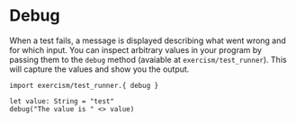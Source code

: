 # Debug

When a test fails, a message is displayed describing what went wrong and for which input.
You can inspect arbitrary values in your program by passing them to the `debug` method (avaiable at `exercism/test_runner`).
This will capture the values and show you the output.


```gleam
import exercism/test_runner.{ debug }

let value: String = "test"
debug("The value is " <> value)
```